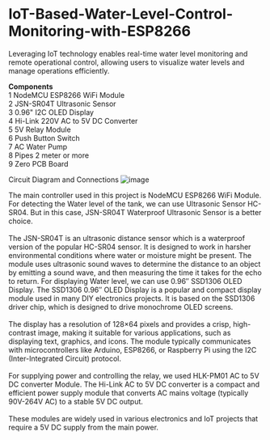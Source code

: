 # IoT-Based-Water-Level-Control-Monitoring-with-ESP8266
Leveraging IoT technology enables real-time water level monitoring and remote operational control, allowing users to visualize water levels and manage operations efficiently.


**Components**	<br>
1	NodeMCU ESP8266 WiFi Module	 <br>
2	JSN-SR04T Ultrasonic Sensor <br>
3	0.96" I2C OLED Display	 <br>
4	Hi-Link 220V AC to 5V DC Converter	 <br>
5	5V Relay Module	 <br>
6	Push Button Switch	<br>
7	AC Water Pump	 <br>
8	Pipes 2 meter or more	 <br>
9	Zero PCB Board	<br>

Circuit Diagram and Connections
![image](https://github.com/abhishektirkey/IoT-Based-Water-Level-Control-Monitoring-with-ESP8266/assets/93339541/90799b0e-d7b4-478f-9b53-9149f534059d)


The main controller used in this project is NodeMCU ESP8266 WiFi Module. For detecting the Water level of the tank, we can use Ultrasonic Sensor HC-SR04. But in this case, JSN-SR04T Waterproof Ultrasonic Sensor is a better choice. <br><br>
The JSN-SR04T is an ultrasonic distance sensor which is a waterproof version of the popular HC-SR04 sensor. It is designed to work in harsher environmental conditions where water or moisture might be present. The module uses ultrasonic sound waves to determine the distance to an object by emitting a sound wave, and then measuring the time it takes for the echo to return.
For displaying Water level, we can use 0.96″ SSD1306 OLED Display. The SSD1306 0.96″ OLED Display is a popular and compact display module used in many DIY electronics projects. It is based on the SSD1306 driver chip, which is designed to drive monochrome OLED screens. <br><br>
The display has a resolution of 128×64 pixels and provides a crisp, high-contrast image, making it suitable for various applications, such as displaying text, graphics, and icons. The module typically communicates with microcontrollers like Arduino, ESP8266, or Raspberry Pi using the I2C (Inter-Integrated Circuit) protocol. <br><br>
For supplying power and controlling the relay, we used HLK-PM01 AC to 5V DC converter Module. The Hi-Link AC to 5V DC converter is a compact and efficient power supply module that converts AC mains voltage (typically 90V-264V AC) to a stable 5V DC output. <br><br>
These modules are widely used in various electronics and IoT projects that require a 5V DC supply from the main power. <br><br>
